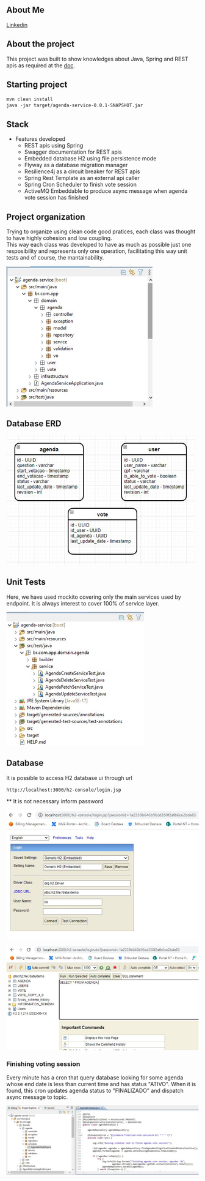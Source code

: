 ## About Me
[Linkedin](https://www.linkedin.com/in/carloshfmaciel/)

## About the project

This project was built to show knowledges about Java, Spring and REST apis as required at the [doc](docs/Desafio_Back.pdf).

## Starting project

```
mvn clean install
java -jar target/agenda-service-0.0.1-SNAPSHOT.jar
```

## Stack

- Features developed
  - REST apis using Spring
  - Swagger documentation for REST apis
  - Embedded database H2 using file persistence mode
  - Flyway as a database migration manager
  - Resilience4j as a circuit breaker for REST apis
  - Spring Rest Template as an external api caller
  - Spring Cron Scheduler to finish vote session
  - ActiveMQ Embeddable to produce async message when agenda vote session has finished

## Project organization

Trying to organize using clean code good pratices, each class was thought to have highly cohesion and low coupling.<br>
This way each class was developed to have as much as possible just one resposibility and represents only one operation, facilitating this way unit tests and of course, the mantainability. 

![](docs/screenshots/0001.jpg)

## Database ERD

![](docs/screenshots/0002.jpg)

## Unit Tests

Here, we have used mockito covering only the main services used by endpoint. It is always interest to cover 100% of service layer.

![](docs/screenshots/0003.jpg)


## Database

It is possible to access H2 database ui through url
```
http://localhost:3000/h2-console/login.jsp
```

** It is not necessary inform password

![](docs/screenshots/0004.jpg)

![](docs/screenshots/0005.jpg)

### Finishing voting session

Every minute has a cron that query database looking for some agenda whose end date is less than current time and has status "ATIVO".
When it is found, this cron updates agenda status to "FINALIZADO" and dispatch async message to topic.

![](docs/screenshots/0006.jpg)
